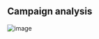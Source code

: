 ## Campaign analysis
![image](https://github.com/user-attachments/assets/6b469dce-6858-4990-a6b0-14268d45090a)
